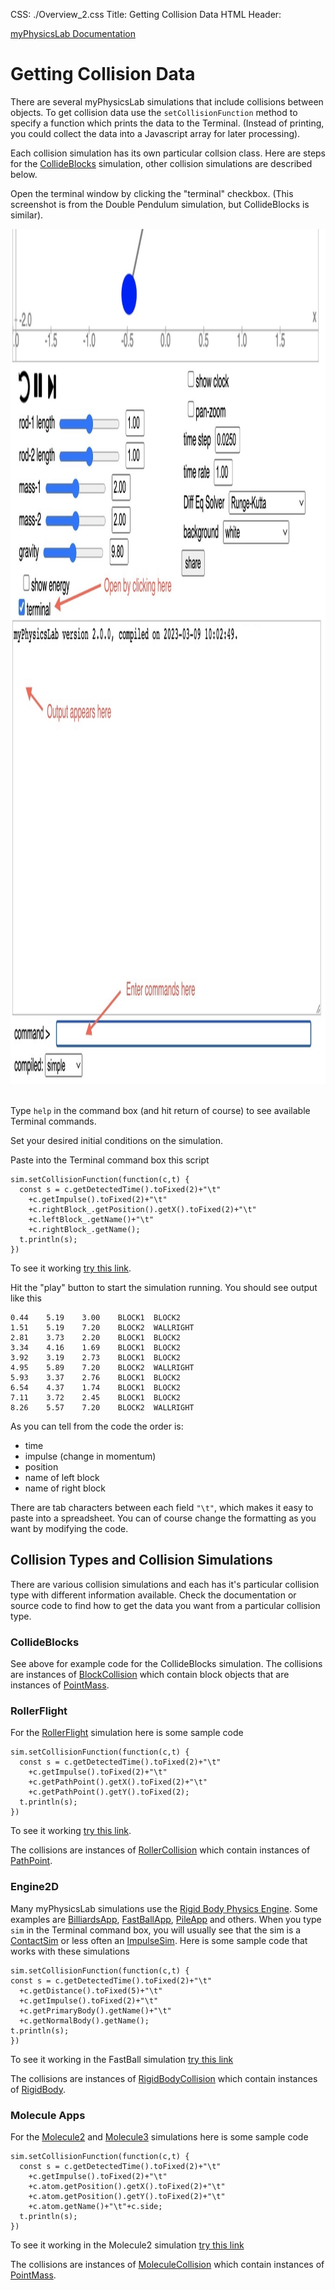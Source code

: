CSS: ./Overview_2.css
Title: Getting Collision Data
HTML Header: <meta name="viewport" content="width=device-width, initial-scale=1">

[myPhysicsLab Documentation](index.html)

# Getting Collision Data

There are several myPhysicsLab simulations that include collisions between objects. To
get collision data use the `setCollisionFunction` method to specify a function which
prints the data to the Terminal. (Instead of printing, you could collect the data into a
Javascript array for later processing).

Each collision simulation has its own particular collsion class. Here are steps for the
[CollideBlocks](https://www.myphysicslab.com/springs/collide-blocks-en.html?reset;show-terminal=true)
simulation, other collision simulations are described below.

Open the terminal window by clicking the "terminal" checkbox. (This screenshot is from the Double Pendulum simulation, but CollideBlocks is similar).

<img src='TerminalWindow.jpg' width='1350' height='1368'>
&nbsp;

Type `help` in the command box (and hit return of course) to see available Terminal
commands.

Set your desired initial conditions on the simulation.

Paste into the Terminal command box this script

    sim.setCollisionFunction(function(c,t) {
      const s = c.getDetectedTime().toFixed(2)+"\t"
        +c.getImpulse().toFixed(2)+"\t"
        +c.rightBlock_.getPosition().getX().toFixed(2)+"\t"
        +c.leftBlock_.getName()+"\t"
        +c.rightBlock_.getName();
      t.println(s);
    })

To see it working [try this link](https://www.myphysicslab.com/springs/collide-blocks-en.html?reset;show-terminal=true;sim.setCollisionFunction(function(c,t){const%20s=c.getDetectedTime().toFixed(2)+"%5Ct"+c.getImpulse().toFixed(2)+"%5Ct"+c.rightBlock_.getPosition().getX().toFixed(2)+"%5Ct"+c.leftBlock_.getName()+"%5Ct"+c.rightBlock_.getName();t.println(s);});resume).

Hit the "play" button to start the simulation running. You should see output like this

    0.44	5.19	3.00	BLOCK1	BLOCK2
    1.51	5.19	7.20	BLOCK2	WALLRIGHT
    2.81	3.73	2.20	BLOCK1	BLOCK2
    3.34	4.16	1.69	BLOCK1	BLOCK2
    3.92	3.19	2.73	BLOCK1	BLOCK2
    4.95	5.89	7.20	BLOCK2	WALLRIGHT
    5.93	3.37	2.76	BLOCK1	BLOCK2
    6.54	4.37	1.74	BLOCK1	BLOCK2
    7.11	3.72	2.45	BLOCK1	BLOCK2
    8.26	5.57	7.20	BLOCK2	WALLRIGHT

As you can tell from the code the order is:
- time
- impulse (change in momentum)
- position
- name of left block
- name of right block

There are tab characters between each field `"\t"`, which makes it easy to paste into a
spreadsheet. You can of course change the formatting as you want by modifying the code.


## Collision Types and Collision Simulations

There are various collision simulations and each has it's particular collision type with
different information available. Check the documentation or source code to find how to
get the data you want from a particular collision type.

### CollideBlocks

See above for example code for the CollideBlocks simulation.
The collisions are instances of
[BlockCollision](./classes/sims_springs_BlockCollision.BlockCollision.html)
which contain block objects that are instances of
[PointMass](./classes/lab_model_PointMass.PointMass.html).


### RollerFlight

For the
[RollerFlight](https://www.myphysicslab.com/roller/roller-flight-en.html?reset;show-terminal=true)
simulation here is some sample code

    sim.setCollisionFunction(function(c,t) {
      const s = c.getDetectedTime().toFixed(2)+"\t"
        +c.getImpulse().toFixed(2)+"\t"
        +c.getPathPoint().getX().toFixed(2)+"\t"
        +c.getPathPoint().getY().toFixed(2);
      t.println(s);
    })

To see it working [try this link](https://www.myphysicslab.com/roller/roller-flight-en.html?reset;show-terminal=true;sim.setCollisionFunction(function(c,t){const%20s=c.getDetectedTime().toFixed(2)+"%5Ct"+c.getImpulse().toFixed(2)+"%5Ct"+c.getPathPoint().getX().toFixed(2)+"%5Ct"+c.getPathPoint().getY().toFixed(2);t.println(s);});resume;).

The collisions are instances of [RollerCollision](./classes/sims_roller_RollerCollision.RollerCollision.html)
which contain instances of
[PathPoint](./classes/lab_model_PathPoint.PathPoint.html).


### Engine2D
Many myPhysicsLab simulations use the
[Rigid Body Physics Engine](https://www.myphysicslab.com/explain/physics-engine-en.html).
Some examples are
[BilliardsApp](https://www.myphysicslab.com/engine2D/billiards-en.html),
[FastBallApp](https://www.myphysicslab.com/develop/build/sims/engine2D/FastBallApp-en.html),
[PileApp](https://www.myphysicslab.com/engine2D/pile-en.html) and
others. When you type `sim` in the Terminal command box, you will usually see that the
sim is a
[ContactSim](./classes/lab_engine2D_ContactSim.ContactSim.html) or less often an
[ImpulseSim](./classes/lab_engine2D_ImpulseSim.ImpulseSim.html).
Here is some sample code that works with these simulations

    sim.setCollisionFunction(function(c,t) {
    const s = c.getDetectedTime().toFixed(2)+"\t"
      +c.getDistance().toFixed(5)+"\t"
      +c.getImpulse().toFixed(2)+"\t"
      +c.getPrimaryBody().getName()+"\t"
      +c.getNormalBody().getName();
    t.println(s);
    })

To see it working in the FastBall simulation
[try this link](https://www.myphysicslab.com/develop/build/sims/engine2D/FastBallApp-en.html?reset;show-terminal=true;sim.setCollisionFunction(function(c,t){const%20s=c.getDetectedTime().toFixed(2)+"%5Ct"+c.getDistance().toFixed(5)+"%5Ct"+c.getImpulse().toFixed(2)+"%5Ct"+c.getPrimaryBody().getName()+"%5Ct"+c.getNormalBody().getName();t.println(s);});resume;)

The collisions are instances of
[RigidBodyCollision](./classes/lab_engine2D_RigidBody.RigidBodyCollision.html)
which contain instances of
[RigidBody](./interfaces/lab_engine2D_RigidBody.RigidBody.html).



### Molecule Apps
For the  [Molecule2](https://www.myphysicslab.com/springs/molecule2-en.html)
and
[Molecule3](https://www.myphysicslab.com/springs/molecule3-en.html)
simulations here is some sample code

    sim.setCollisionFunction(function(c,t) {
      const s = c.getDetectedTime().toFixed(2)+"\t"
        +c.getImpulse().toFixed(2)+"\t"
        +c.atom.getPosition().getX().toFixed(2)+"\t"
        +c.atom.getPosition().getY().toFixed(2)+"\t"
        +c.atom.getName()+"\t"+c.side;
      t.println(s);
    })

To see it working in the Molecule2 simulation
[try this link](https://www.myphysicslab.com/springs/molecule2-en.html?reset;show-terminal=true;gravity=0.8;sim.setCollisionFunction(function(c,t){const%20s=c.getDetectedTime().toFixed(2)+"%5Ct"+c.getImpulse().toFixed(2)+"%5Ct"+c.atom.getPosition().getX().toFixed(2)+"%5Ct"+c.atom.getPosition().getY().toFixed(2)+"%5Ct"+c.atom.getName()+"%5Ct"+c.side;t.println(s)});resume;)

The collisions are instances of
[MoleculeCollision](./classes/sims_springs_MoleculeCollision.MoleculeCollision.html)
which contain instances of
[PointMass](./classes/lab_model_PointMass.PointMass.html).

&nbsp;

&nbsp;

